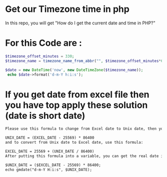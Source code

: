 # Get our  Timezone time in php 
In this repo, you will get "How do I get the current date and time in PHP?" 

# For this Code are : 

```php
$timezone_offset_minutes = 330;
$timezone_name = timezone_name_from_abbr("", $timezone_offset_minutes*60, false);

$date = new DateTime('now', new DateTimeZone($timezone_name));
 echo $date->format('d-m-Y h:i:s'); 

```


# If you get date from excel file then you have top apply these solution  (date is short date)

```html
Please use this formula to change from Excel date to Unix date, then you can use "gmdate" to get the real date in PHP:

UNIX_DATE = (EXCEL_DATE - 25569) * 86400
and to convert from Unix date to Excel date, use this formula:

EXCEL_DATE = 25569 + (UNIX_DATE / 86400)
After putting this formula into a variable, you can get the real date in PHP using this example:

$UNIX_DATE = ($EXCEL_DATE - 25569) * 86400;
echo gmdate("d-m-Y H:i:s", $UNIX_DATE);
```
